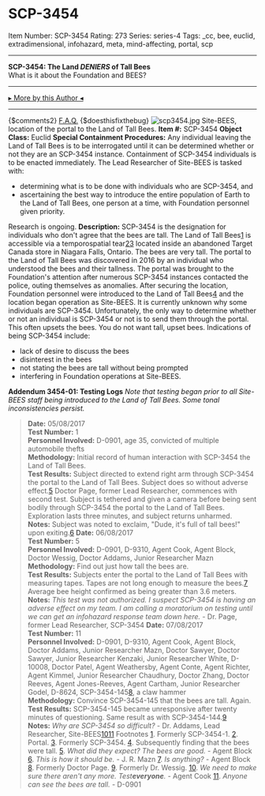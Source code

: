 # SCP-3454
Item Number: SCP-3454
Rating: 273
Series: series-4
Tags: _cc, bee, euclid, extradimensional, infohazard, meta, mind-affecting, portal, scp

---

**SCP-3454: The Land _DENIERS_ of Tall Bees**  
What is it about the Foundation and BEES?
* * *
[▸ More by this Author ◂](http://scp-wiki.wikidot.com/personnel-file-t-lees)
* * *
{$comments2}
[F.A.Q.](https://scp-wiki.wikidot.com/component:info-ayers)
{$doesthisfixthebug}
![scp3454.jpg](https://scp-wiki.wdfiles.com/local--files/scp-3454/scp3454.jpg)
Site-BEES, location of the portal to the Land of Tall Bees.
**Item #:** SCP-3454
**Object Class:** Euclid
**Special Containment Procedures:** Any individual leaving the Land of Tall Bees is to be interrogated until it can be determined whether or not they are an SCP-3454 instance. Containment of SCP-3454 individuals is to be enacted immediately. The Lead Researcher of Site-BEES is tasked with:
  * determining what is to be done with individuals who are SCP-3454, and
  * ascertaining the best way to introduce the entire population of Earth to the Land of Tall Bees, one person at a time, with Foundation personnel given priority.

Research is ongoing.
**Description:** SCP-3454 is the designation for individuals who don't agree that the bees are tall.
The Land of Tall Bees[1](javascript:;) is accessible via a temporospatial tear[2](javascript:;)[3](javascript:;) located inside an abandoned Target Canada store in Niagara Falls, Ontario. The bees are very tall.
The portal to the Land of Tall Bees was discovered in 2016 by an individual who understood the bees and their tallness. The portal was brought to the Foundation's attention after numerous SCP-3454 instances contacted the police, outing themselves as anomalies. After securing the location, Foundation personnel were introduced to the Land of Tall Bees[4](javascript:;) and the location began operation as Site-BEES.
It is currently unknown why some individuals are SCP-3454. Unfortunately, the only way to determine whether or not an individual is SCP-3454 or not is to send them through the portal. This often upsets the bees. You do not want tall, upset bees.
Indications of being SCP-3454 include:
  * lack of desire to discuss the bees
  * disinterest in the bees
  * not stating the bees are tall without being prompted
  * interfering in Foundation operations at Site-BEES.

**Addendum 3454-01: Testing Logs**
_Note that testing began prior to all Site-BEES staff being introduced to the Land of Tall Bees. Some tonal inconsistencies persist._
> **Date:** 05/08/2017  
>  **Test Number:** 1  
>  **Personnel Involved:** D-0901, age 35, convicted of multiple automobile thefts  
>  **Methodology:** Initial record of human interaction with SCP-3454 the Land of Tall Bees.  
>  **Test Results:** Subject directed to extend right arm through SCP-3454 the portal to the Land of Tall Bees. Subject does so without adverse effect.[5](javascript:;) Doctor Page, former Lead Researcher, commences with second test. Subject is tethered and given a camera before being sent bodily through SCP-3454 the portal to the Land of Tall Bees. Exploration lasts three minutes, and subject returns unharmed.  
>  **Notes:** Subject was noted to exclaim, "Dude, it's full of tall bees!" upon exiting.[6](javascript:;)
> **Date:** 06/08/2017  
>  **Test Number:** 5  
>  **Personnel Involved:** D-0901, D-9310, Agent Cook, Agent Block, Doctor Wessig, Doctor Addams, Junior Researcher Mazn  
>  **Methodology:** Find out just how tall the bees are.  
>  **Test Results:** Subjects enter the portal to the Land of Tall Bees with measuring tapes. Tapes are not long enough to measure the bees.[7](javascript:;) Average bee height confirmed as being greater than 3.6 meters.  
>  **Notes:** _This test was not authorized. I suspect SCP-3454 is having an adverse effect on my team. I am calling a moratorium on testing until we can get an infohazard response team down here._ \- Dr. Page, former Lead Researcher, SCP-3454
> **Date:** 07/08/2017  
>  **Test Number:** 11  
>  **Personnel Involved:** D-0901, D-9310, Agent Cook, Agent Block, Doctor Addams, Junior Researcher Mazn, Doctor Sawyer, Doctor Sawyer, Junior Researcher Kenzaki, Junior Researcher White, D-10008, Doctor Patel, Agent Weathersby, Agent Conte, Agent Richter, Agent Kimmel, Junior Researcher Chaudhury, Doctor Zhang, Doctor Reeves, Agent Jones-Reeves, Agent Cartham, Junior Researcher Godel, D-8624, SCP-3454-145[8](javascript:;), a claw hammer  
>  **Methodology:** Convince SCP-3454-145 that the bees are tall. Again.  
>  **Test Results:** SCP-3454-145 became unresponsive after twenty minutes of questioning. Same result as with SCP-3454-144.[9](javascript:;)  
>  **Notes:** _Why are SCP-3454 so difficult?_ \- Dr. Addams, Lead Researcher, Site-BEES[10](javascript:;)[11](javascript:;)
Footnotes
[1](javascript:;). Formerly SCP-3454-1.
[2](javascript:;). Portal.
[3](javascript:;). Formerly SCP-3454.
[4](javascript:;). Subsequently finding that the bees were tall.
[5](javascript:;). _What did they expect? The bees are good._ \- Agent Block
[6](javascript:;). _This is how it should be._ \- J. R. Mazn
[7](javascript:;). _Is anything?_ \- Agent Block
[8](javascript:;). Formerly Doctor Page.
[9](javascript:;). Formerly Dr. Wessig.
[10](javascript:;). _We need to make sure there aren't any more. Test**everyone**._ \- Agent Cook
[11](javascript:;). _Anyone can see the bees are tall._ \- D-0901